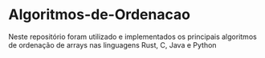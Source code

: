 # Algoritmos-de-Ordenacao
Neste repositório foram utilizado e implementados os principais algoritmos de ordenação de arrays nas linguagens Rust, C, Java e Python
